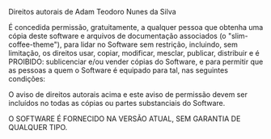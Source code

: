 

Direitos autorais de Adam Teodoro Nunes da Silva

É concedida permissão, gratuitamente, a qualquer pessoa que obtenha uma cópia deste software e arquivos de documentação associados (o "slim-coffee-theme"), para lidar no Software sem restrição, incluindo, sem limitação, os direitos usar, copiar, modificar, mesclar, publicar, distribuir e é PROIBIDO: sublicenciar e/ou vender cópias do Software, e para permitir que as pessoas a quem o Software é equipado para tal, nas seguintes condições:

O aviso de direitos autorais acima e este aviso de permissão devem ser incluídos no todas as cópias ou partes substanciais do Software.

O SOFTWARE É FORNECIDO NA VERSÃO ATUAL, SEM GARANTIA DE QUALQUER TIPO.
